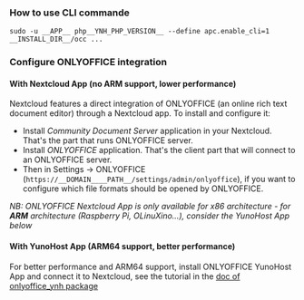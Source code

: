 ### How to use CLI commande

`sudo -u __APP__ php__YNH_PHP_VERSION__ --define apc.enable_cli=1 __INSTALL_DIR__/occ ...`

### Configure ONLYOFFICE integration

#### With Nextcloud App (no ARM support, lower performance)

Nextcloud features a direct integration of ONLYOFFICE (an online rich text document editor) through a Nextcloud app.
To install and configure it:
- Install *Community Document Server* application in your Nextcloud. That's the part that runs ONLYOFFICE server.
- Install *ONLYOFFICE* application. That's the client part that will connect to an ONLYOFFICE server.
- Then in Settings -> ONLYOFFICE (`https://__DOMAIN____PATH__/settings/admin/onlyoffice`), if you want to configure which file formats should be opened by ONLYOFFICE.

*NB: ONLYOFFICE Nextcloud App is only available for x86 architecture - for **ARM** architecture (Raspberry Pi, OLinuXino...), consider the YunoHost App below*

#### With YunoHost App (ARM64 support, better performance)

For better performance and ARM64 support, install ONLYOFFICE YunoHost App and connect it to Nextcloud, see the tutorial in the [doc of onlyoffice_ynh package](https://github.com/YunoHost-Apps/onlyoffice_ynh/blob/master/README_fr.md#configuration-de-onlyoffice-server)

